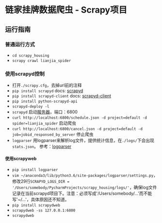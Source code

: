 # 链家挂牌数据爬虫 - Scrapy项目

## 运行指南
### 普通运行方式
- `cd scrapy_housing`
- `scrapy crawl lianjia_spider`


### 使用scrapyd控制
- 打开`./scrapy.cfg`，去掉url前的注释
- `pip install scrapyd` docs: [scrapyd](https://scrapyd.readthedocs.io/en/stable/overview.html)
- `pip install scrapyd-client` docs: [scrapyd-client](https://github.com/scrapy/scrapyd-client)
- `pip install python-scrapyd-api`
- `scrapyd-deploy -l`
- `scrapyd` 启动[服务器](http://localhost:6800)，端口：6800
- `curl http://localhost:6800/schedule.json -d project=default -d spider=lianjia_spider` 启动爬虫
- `curl http://localhost:6800/cancel.json -d project=default -d job=jobid_responsed_by_server` 停止爬虫
- `logparser` 用logparser来解析log文件，提供统计信息，在`./logs/`下会出现`stats.json`。 参考：[logparser](https://github.com/my8100/logparser)


#### 使用scrapyweb
- `pip install logparser`
- `vim ~/anaconda3/lib/python3.6/site-packages/logparser/settings.py`，修改29行`SCRAPYD_LOGS_DIR = '/Users/somebody/PycharmProjects/scrapy_housing/logs/'`，确保log文件记录在当前scrapyd项目下。注意：必须写成'/Users/somebody/...'而不能写'~/...'，具体原因还不知道。
- `pip install scrapydweb`
- `scrapydweb -ss 127.0.0.1:6800`
- `scrapydweb`
